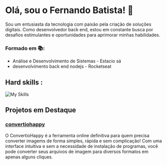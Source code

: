 # Olá, sou o Fernando Batista! 👋
Sou um entusiasta da tecnologia com paixão pela criação de soluções digitais. Como desenvolvedor back end, estou em constante busca por desafios estimulantes e oportunidades para aprimorar minhas habilidades.


### Formado em 📚:
- Análise e Desenvolvimento de Sistemas - Estacio sá
- desenvolvimento back end nodejs - Rocketseat

## Hard skills  :

![My Skills](https://skillicons.dev/icons?i=js,html,css,react,nodejs,ts,express,mongodb)

## Projetos em Destaque
### [convertiohappy](https://convertiohappy.com/) 

O ConvertioHappy é a ferramenta online definitiva para quem precisa converter imagems de forma simples, rápida e sem complicação! Com uma interface intuitiva e sem a necessidade de instalação de programas, você pode converter seus arquivos de imagem para diversos formatos em apenas alguns cliques.


  
